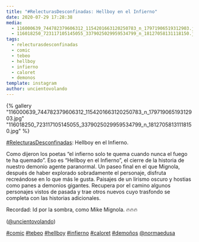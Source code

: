```yaml
---
title: "#RelecturasDesconfinadas: Hellboy en el Infierno"
date: 2020-07-29 17:28:38
media: 
  - 116000639_744782379606312_1154201663120250783_n_17971906519312903.jpg
  - 116018250_723117105145055_3379025029959534799_n_18127058131118150.jpg
tags: 
  - relecturasdesconfinadas
  - comic
  - tebeo
  - hellboy
  - infierno
  - caloret
  - demonos
template: instagram
author: uncientovolando
---
```


{% gallery "116000639_744782379606312_1154201663120250783_n_17971906519312903.jpg" "116018250_723117105145055_3379025029959534799_n_18127058131118150.jpg" %}

[#RelecturasDesconfinadas](/tags/relecturasdesconfinadas): Hellboy en el Infierno.

Como dijeron los poetas “el infierno solo te quema cuando nunca el fuego te ha quemado”. Eso es “Hellboy en el Infierno”, el cierre de la historia de nuestro demonio agente paranormal. Un paseo final en el que Mignola, después de haber explorado sobradamente el personaje, disfruta recreándose en lo que más le gusta. Paisajes de un lirismo oscuro y hostias como panes a demonios gigantes. Recupera por el camino algunos personajes vistos de pasada y trae otros nuevos cuyo trasfondo se completa con las historias adicionales.

Recordad: Id por la sombra, como Mike Mignola. 🔥🔥🔥

([@uncientovolando](https://instagram.com/uncientovolando))

[#comic](/tags/comic) [#tebeo](/tags/tebeo) [#hellboy](/tags/hellboy) [#infierno](/tags/infierno) [#caloret](/tags/caloret) [#demoños](/tags/demonos) [@normaedusa](https://instagram.com/normaedusa)
